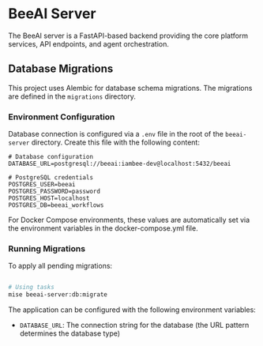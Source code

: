 # BeeAI Server

The BeeAI server is a FastAPI-based backend providing the core platform services, API endpoints, and agent orchestration.

## Database Migrations

This project uses Alembic for database schema migrations. The migrations are defined in the `migrations` directory.

### Environment Configuration

Database connection is configured via a `.env` file in the root of the `beeai-server` directory. Create this file with the following content:

```
# Database configuration
DATABASE_URL=postgresql://beeai:iambee-dev@localhost:5432/beeai

# PostgreSQL credentials
POSTGRES_USER=beeai
POSTGRES_PASSWORD=password
POSTGRES_HOST=localhost
POSTGRES_DB=beeai_workflows
```

For Docker Compose environments, these values are automatically set via the environment variables in the docker-compose.yml file.

### Running Migrations

To apply all pending migrations:

```bash

# Using tasks 
mise beeai-server:db:migrate
```


The application can be configured with the following environment variables:

- `DATABASE_URL`: The connection string for the database (the URL pattern determines the database type)
